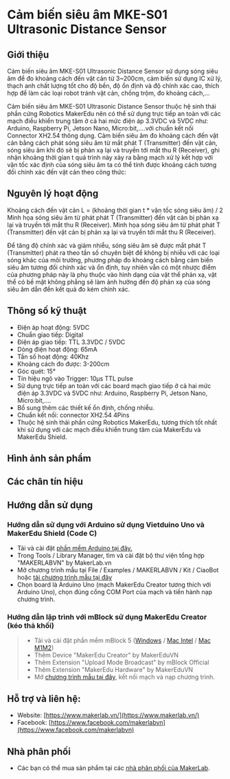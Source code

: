 # Cảm biến siêu âm MKE-S01 Ultrasonic Distance Sensor
## Giới thiệu
Cảm biến siêu âm MKE-S01 Ultrasonic Distance Sensor sử dụng sóng siêu âm để đo khoảng cách đến vật cản từ 3~200cm, cảm biến sử dụng IC xử lý, thạch anh chất lượng tốt cho độ bền, độ ổn định và độ chính xác cao, thích hợp để làm các loại robot tránh vật cản, chống trộm, đo khoảng cách,...

Cảm biến siêu âm MKE-S01 Ultrasonic Distance Sensor thuộc hệ sinh thái phần cứng Robotics MakerEdu nên có thể sử dụng trực tiếp an toàn với các mạch điều khiển trung tâm ở cả hai mức điện áp 3.3VDC và 5VDC như: Arduino, Raspberry Pi, Jetson Nano, Micro:bit,....với chuẩn kết nối Connector XH2.54 thông dụng.
Cảm biến siêu âm đo khoảng cách đến vật cản bằng cách phát sóng siêu âm từ mắt phát T (Transmitter) đến vật cản, sóng siêu âm khi đó sẽ bị phản xạ lại và truyền tới mắt thu R (Receiver), ghi nhận khoảng thời gian t quá trình này xảy ra bằng mạch xử lý kết hợp với vận tốc xác định của sóng siêu âm ta có thể tính được khoảng cách tương đối chính xác đến vật cản theo công thức:
## Nguyên lý hoạt động
Khoảng cách đến vật cản L = (khoảng thời gian t * vận tốc sóng siêu âm) / 2
Minh họa sóng siêu âm từ phát phát T (Transmitter) đến vật cản bị phản xạ lại và truyền tới mắt thu R (Receiver).
Minh họa sóng siêu âm từ phát phát T (Transmitter) đến vật cản bị phản xạ lại và truyền tới mắt thu R (Receiver).

Để tăng độ chính xác và giảm nhiễu, sóng siêu âm sẽ được mắt phát T (Transmitter) phát ra theo tần số chuyên biệt để không bị nhiễu với các loại sóng khác của môi trường, phương pháp đo khoảng cách bằng cảm biến siêu âm tương đối chính xác và ổn định, tuy nhiên vẫn có một nhược điểm của phương pháp này là phụ thuộc vào hình dạng của vật thể phản xạ, vật thể có bề mặt không phẳng sẽ làm ảnh hưởng đến độ phản xạ của sóng siêu âm dẫn đến kết quả đo kém chính xác. 

## Thông số kỹ thuật
- Điện áp hoạt động: 5VDC
- Chuẩn giao tiếp: Digital
- Điện áp giao tiếp: TTL 3.3VDC / 5VDC
- Dòng điện hoạt động: 65mA
- Tần số hoạt động: 40Khz
- Khoảng cách đo được: 3-200cm
- Góc quét: 15°
- Tín hiệu ngõ vào Trigger: 10μs TTL pulse
- Sử dụng trực tiếp an toàn với các board mạch giao tiếp ở cả hai mức điện áp 3.3VDC và 5VDC như: Arduino, Raspberry Pi, Jetson Nano, Micro:bit,....
- Bổ sung thêm các thiết kế ổn định, chống nhiễu.
- Chuẩn kết nối: connector XH2.54 4Pins
- Thuộc hệ sinh thái phần cứng Robotics MakerEdu, tương thích tốt nhất khi sử dụng với các mạch điều khiển trung tâm của MakerEdu và MakerEdu Shield.
## Hình ảnh sản phẩm
## Các chân tín hiệu
## Hướng dẫn sử dụng
### Hướng dẫn sử dụng với Arduino sử dụng Vietduino Uno và MakerEdu Shield (Code C)
- Tải và cài đặt [phần mềm Arduino tại đây.](https://www.arduino.cc/en/software)
- Trong Tools / Library Manager, tìm và cài đặt bộ thư viện tổng hợp "MAKERLABVN" by MakerLab.vn
- Mở chương trình mẫu tại File / Examples / MAKERLABVN / Kit / CiaoBot hoặc [tải chương trình mẫu tại đây](/arduino)
- Chọn board là Arduino Uno (mạch MakerEdu Creator tương thích với Arduino Uno), chọn đúng cổng COM Port của mạch và tiến hành nạp chương trình.
### Hướng dẫn lập trình với mBlock sử dụng MakerEdu Creator (kéo thả khối)
>- Tải và cài đặt phần mềm mBlock 5 ([Windows](https://www.mediafire.com/file/ma55iajd7glwmbo/%255BMakerLab.vn%255D_mBlock_V5.4.3_for_Windows.zip/file) / [Mac Intel](https://www.mediafire.com/file/pjfngy6d7ktb55f/%255BMakerLab.vn%255D_mBlock_V5.4.3_for_Mac_Intel.zip/file) / [Mac M1M2](https://www.mediafire.com/file/mfdkgpgnpa7uv2s/%255BMakerLab.vn%255D_mBlock_V5.4.3_for_Mac_M1M2.zip/file))
>- Thêm Device "MakerEdu Creator" by MakerEduVN
>- Thêm Extension "Upload Mode Broadcast" by mBlock Official
>- Thêm Extension "MakerEdu Hardware" by MakerEduVN
>- Mở [chương trình mẫu tại đây](/mBlock5), kết nối mạch và nạp chương trình.
## Hỗ trợ và liên hệ:
- Website: [https://www.makerlab.vn/](https://www.makerlab.vn/)
- Facebook: [https://www.facebook.com/makerlabvn](https://www.facebook.com/makerlabvn)
## Nhà phân phối
- Các bạn có thể mua sản phẩm tại các [nhà phân phối của MakerLab](https://www.makerlab.vn/nha-phan-phoi/).
